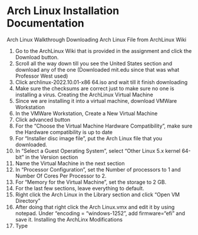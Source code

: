 # Arch Linux Installation Documentation 

Arch Linux Walkthrough
Downloading Arch Linux File from ArchLinux Wiki 
1.	Go to the ArchLinux Wiki that is provided in the assignment and click the Download button. 
2.	Scroll all the way down till you see the United States section and download any of the one (Downloaded mit.edu since that was what Professor West used) 
3.	Click archlinux-2022.10.01-x86 64.iso and wait till it finish downloading
4.	Make sure the checksums are correct just to make sure no one is installing a virus. 
Creating the ArchLinux Virtual Machine
1.	Since we are installing it into a virtual machine, download VMWare Workstation 
2.	In the VMWare Workstation, Create a New Virtual Machine 
3.	Click advanced button
4.	For the “Choose the Virtual Machine Hardware Compatibility”, make sure the Hardware compatibility is up to date
5.	For “Installer disc image file”, put the Arch Linux file that you downloaded.
6.	In “Select a Guest Operating System”, select “Other Linux 5.x kernel 64-bit” in the Version section 
7.	Name the Virtual Machine in the next section 
8.	In “Processor Configuration”, set the Number of processors to 1 and Number Of Cores Per Processor to 2. 
9.	For “Memory for the Virtual Machine”, set the storage to 2 GB. 
10.	For the last few sections, leave everything to default.  
11.	Right click the Arch Linux in the Library section and click “Open VM Directory”
12.	After doing that right click the Arch Linux.vmx and edit it by using notepad. Under “encoding = “windows-1252”, add firmware=“efi” and save it.
Installing the ArchLinx Modifications 
1.	Type 
